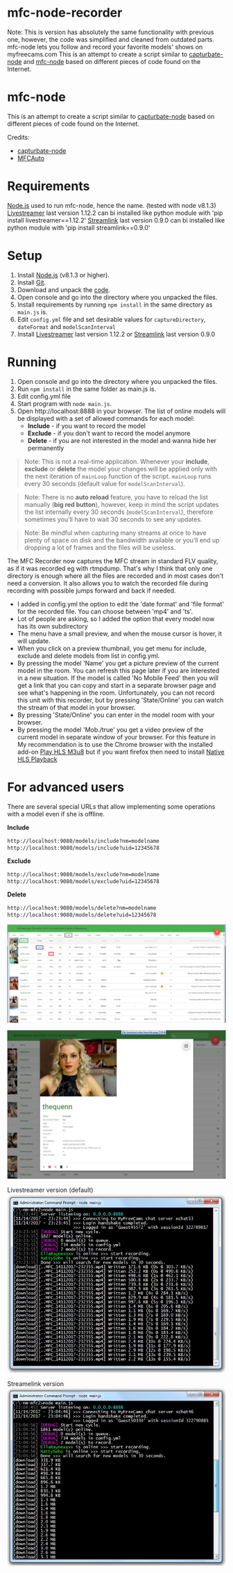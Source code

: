 mfc-node-recorder
=================
Note: This is version has absolutely the same functionality with previous one, however, the code was simplified and cleaned from outdated parts.
mfc-node lets you follow and record your favorite models' shows on myfreecams.com
This is an attempt to create a script similar to [capturbate-node](https://github.com/SN4T14/capturebate-node) and [mfc-node](https://github.com/sstativa/mfc-node) based on different pieces of code found on the Internet.

mfc-node
==========
This is an attempt to create a script similar to [capturbate-node](https://github.com/sstativa/capturebate-node) based on different pieces of code found on the Internet.

Credits:
* [capturbate-node](https://github.com/sstativa/capturebate-node)
* [MFCAuto](https://github.com/ZombieAlex/MFCAuto)

Requirements
============
[Node.js](https://nodejs.org/download/release/) used to run mfc-node, hence the name. (tested with node v8.1.3)
[Livestreamer](https://github.com/chrippa/livestreamer/releases) last version 1.12.2 can bi installed like python module with 'pip install livestreamer==1.12.2'
[Streamlink](https://github.com/streamlink/streamlink) last version 0.9.0 can bi installed like python module with 'pip install streamlink==0.9.0'

Setup
=====
1. Install [Node.js](https://nodejs.org/download/release/) (v8.1.3 or higher).
2. Install [Git](https://git-scm.com/downloads).
2. Download and unpack the [code](https://codeload.github.com/horacio9a/mfc-node/zip/v2).
3. Open console and go into the directory where you unpacked the files.
4. Install requirements by running `npm install` in the same directory as `main.js` is.
5. Edit `config.yml` file and set desirable values for `captureDirectory`, `dateFormat` and `modelScanInterval`
6. Install [Livestreamer](https://github.com/chrippa/livestreamer/releases) last version 1.12.2 or [Streamlink](https://github.com/streamlink/streamlink) last version 0.9.0

Running
=======
1. Open console and go into the directory where you unpacked the files.
2. Run `npm install` in the same folder as main.js is.
3. Edit config.yml file
4. Start program with `node main.js`.
3. Open http://localhost:8888 in your browser. 
The list of online models will be displayed with a set of allowed commands for each model:
	* __Include__ - if you want to record the model
	* __Exclude__ - if you don't want to record the model anymore
	* __Delete__ - if you are not interested in the model and wanna hide her permanently

> Note: This is not a real-time application. Whenever your __include__, __exclude__ or __delete__ the model your changes will be applied only with the next iteration of `mainLoop` function of the script. `mainLoop` runs every 30 seconds (default value for `modelScanInterval`).

> Note: There is no __auto reload__ feature, you have to reload the list manually (__big red button__), however, keep in mind the script updates the list internally every 30 seconds (`modelScanInterval`), therefore sometimes you'll have to wait 30 seconds to see any updates.

> Note: Be mindful when capturing many streams at once to have plenty of space on disk and the bandwidth available or you’ll end up dropping a lot of frames and the files will be useless.

The MFC Recorder now captures the MFC stream in standard FLV quality, as if it was recorded eg with rtmpdump. 
That's why I think that only one directory is enough where all the files are recorded and in most cases don't need a conversion.
It also allows you to watch the recorded file during recording with possible jumps forward and back if needed.
- I added in config.yml the option to edit the 'date format' and 'file format' for the recorded file. You can choose between 'mp4' and 'ts'.
- Lot of people are asking, so I added the option that every model now has its own subdirectory
- The menu have a small preview, and when the mouse cursor is hover, it will update.
- When you click on a preview thumbnail, you get menu for include, exclude and delete models from list in config.yml.
- By pressing the model 'Name' you get a picture preview of the current model in the room. You can refresh this page later if you are interested in a new situation. If the model is called 'No Mobile Feed' then you will get a link that you can copy and start in a separate browser page and see what's happening in the room. Unfortunately, you can not record this unit with this recorder, but by pressing 'State/Online' you can watch the stream of that model in your browser. 
- By pressing 'State/Online' you can enter in the model room with your browser.
- By pressing the model 'Mob./true' you get a video preview of the current model in separate window of your browser. For this feature in My recommendation is to use the Chrome browser with the installed add-on [Play HLS M3u8](https://chrome.google.com/webstore/detail/play-hls-m3u8/ckblfoghkjhaclegefojbgllenffajdc/related) but if you want firefox then need to install [Native HLS Playback](https://addons.mozilla.org/en-US/firefox/addon/native-hls-0-7-10/?src=api)

For advanced users
==================
There are several special URLs that allow implementing some operations with a model even if she is offline.

__Include__

```
http://localhost:9080/models/include?nm=modelname
http://localhost:9080/models/include?uid=12345678
```

__Exclude__

```
http://localhost:9080/models/exclude?nm=modelname
http://localhost:9080/models/exclude?uid=12345678
```

__Delete__

```
http://localhost:9080/models/delete?nm=modelname
http://localhost:9080/models/delete?uid=12345678
```

![alt screenshot](./screenshot.jpg)

![alt screenshot](./screenshot1.jpg)

Livestreamer version (default)
![alt screenshot](./screenshot2.jpg)

Streamelink version
![alt screenshot](./screenshot3.jpg)
